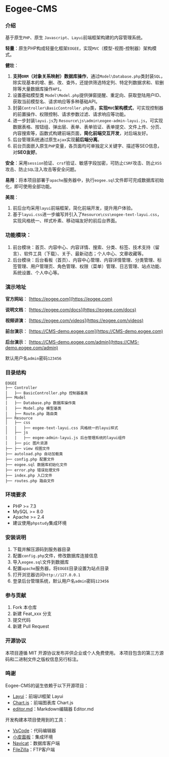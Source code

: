 # Eogee-CMS

### 介绍
基于原生`PHP`、原生 `Javascript`、`Layui`前端框架构建的内容管理系统。

**轻量**：原生PHP构成轻量化框架`EOGEE`，实现`MVC`（模型-视图-控制器）架构模式。

**健壮**：

1. **支持`ORM`（对象关系映射）数据库操作**，通过`Model\Database.php`类封装`SQL`，除实现基本的增、删、改、查外，还提供筛选特定列、特定列数据求和、软删除等大量数据库操作`API`。
2. 设置基础模型类 `Model\Model.php`提供弹窗提醒、重定向、获取登陆用户ID、获取当前模型名、请求响应等多种基础API。
3. 封装`Controller\BasicController.php`类，**实现`MVC`架构模式**，可实现控制器的前置操作、权限控制、请求参数过滤、请求响应等功能。
4. 进一步封装`layui.js`为 `Resource\js\admin\eogee-admin-layui.js`，可实现数据表格、按钮组、弹出层、表单、表单验证、表单提交、文件上传、分页、内容搜索等，函数式构建前端页面，**简化前端交互开发**，对后端友好。
5. 后台管理系统通过原生`ajax`实现**前后端分离**。
6. 前台页面嵌入原生`PHP`变量，各页面均可单独定义关键字、描述等SEO信息，对**SEO友好**。

**安全**：采用`session`验证、`crsf`验证、敏感字段加密，可防止`CSRF`攻击、防止`XSS`攻击、防止`SQL`注入攻击等安全问题。

**易用**：将本项目部署于`apache`服务器中，执行`eogee.sql`文件即可完成数据库初始化，即可使用全部功能。

**美观**：

1. 前后台均采用`layui`前端框架，简化前端开发，提升用户体验。
2. 基于`layui.css`进一步编写并引入了`Resource\css\eogee-text-layui.css`，实现风格统一、样式朴素、移动端友好的前后台界面。

### 功能模块：

1. 前台模块：首页、内容中心、内容详情、搜索、分类、标签、技术支持（留言）、软件工具（下载）、关于、最新动态；个人中心、文章收藏等。
2. 后台模块：后台看板（首页）、内容中心管理、内容详情管理、分类管理、标签管理、用户管理页、角色管理、权限（菜单）管理、日志管理、站点功能、系统设置、个人中心等。

### 演示地址

**官方网站**：
[https://eogee.com](https://eogee.com)

**说明文档**：
[https://eogee.com/docs](https://eogee.com/docs)

**视频讲演**：
[https://eogee.com/videos](https://eogee.com/videos)

**前台演示**：
[https://CMS-demo.eogee.com](https://CMS-demo.eogee.com)

**后台演示**：
[https://CMS-demo.eogee.com/admin](https://CMS-demo.eogee.com/admin)

默认用户名`admin`密码`123456`

### 目录结构

```
EOGEE
├── Controller
│   ├── BasicController.php 控制器基类
├── Model
│   ├── Database.php 数据库操作类
│   ├── Model.php 模型基类
│   ├── Route.php 路由类
├── Resource
│   ├── css
│   │   ├── eogee-text-layui.css 风格统一的layui样式
│   ├── js
│   │   ├── eogee-admin-layui.js 后台管理系统的layui组件
│   ├── pic 图片资源
├── ├── view 视图文件
├── autoload.php 自动加载类
├── config.php 配置文件
├── eogee.sql 数据库初始化文件
├── error.php 错误处理文件
├── index.php 入口文件
├── routes.php 路由文件
```

### 环境要求

- PHP >= 7.3
- MySQL >= 8.0
- Apache >= 2.4
- 建议使用`phpstudy`集成环境

### 安装说明

1.  下载并解压源码到服务器目录
2.  配置`config.php`文件，修改数据库连接信息
3.  导入`eogee.sql`文件到数据库
4.  配置`apache`服务器，将`EOGEE`目录设置为站点目录
5.  打开浏览器访问`http://127.0.0.1`
6.  登录后台管理系统，默认用户名`admin`密码`123456`

### 参与贡献

1.  Fork 本仓库
2.  新建 Feat_xxx 分支
3.  提交代码
4.  新建 Pull Request

### 开源协议

本项目遵循 MIT 开源协议发布并供企业或个人免费使用。
本项目包含的第三方源码和二进制文件之版权信息另行标注。

### 鸣谢

Eogee-CMS的诞生依赖于以下开源项目：

- [Layui](https://layui.dev/)：前端UI框架 Layui
- [Chart.js](https://www.chartjs.org/)：前端图表库 Chart.js
- [editor.md](https://pandao.github.io/editor.md/)：Markdown编辑器 Editor.md

开发构建本项目使用到的工具：

- [VsCode](https://code.visualstudio.com/)：代码编辑器
- [小皮面板](https://www.xp.cn/)：集成环境
- [Navicat](https://www.HeidiSQL.com/)：数据库客户端
- [FileZilla](https://filezilla-project.org/)：FTP客户端


